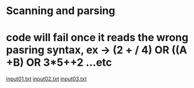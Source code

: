 # Scanning and parsing
# code will fail once it reads the wrong pasring syntax,  ex -> (2 + / 4) OR ((A +B)  OR 3*5++2 ...etc

[input01.txt](https://github.com/MeetMrDiaz/parsing-with-/files/9813525/input01.txt)
[input02.txt](https://github.com/MeetMrDiaz/parsing-with-/files/9813526/input02.txt)
[input03.txt](https://github.com/MeetMrDiaz/parsing-with-/files/9813527/input03.txt)

